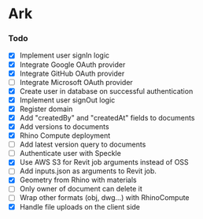 # Ark

### Todo

- [x] Implement user signIn logic
- [x] Integrate Google OAuth provider
- [x] Integrate GitHub OAuth provider
- [ ] Integrate Microsoft OAuth provider
- [x] Create user in database on successful authentication
- [x] Implement user signOut logic
- [x] Register domain
- [x] Add "createdBy" and "createdAt" fields to documents
- [x] Add versions to documents
- [x] Rhino Compute deployment
- [ ] Add latest version query to documents
- [ ] Authenticate user with Speckle
- [x] Use AWS S3 for Revit job arguments instead of OSS
- [ ] Add inputs.json as arguments to Revit job.
- [x] Geometry from Rhino with materials
- [ ] Only owner of document can delete it
- [ ] Wrap other formats (obj, dwg...) with RhinoCompute
- [x] Handle file uploads on the client side
